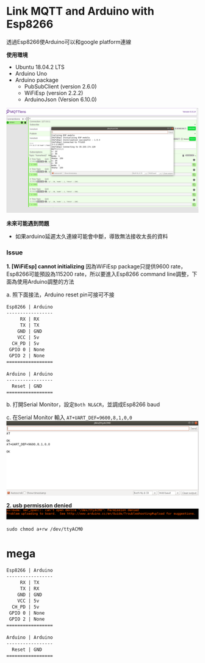 Link MQTT and Arduino with Esp8266
===
透過Esp8266使Arduino可以和google platform連線

**使用環境**
- Ubuntu 18.04.2 LTS
- Arduino Uno
- Arduino package
    - PubSubClient (version 2.6.0)
    - WiFiEsp (version 2.2.2)
    - ArduinoJson (Version 6.10.0)

![demo](/assets/demo.png)

**未來可能遇到問題**
- 如果arduino延遲太久連線可能會中斷，導致無法接收太長的資料

### Issue
**1. [WiFiEsp] cannot initializing**
因為WiFiEsp package只提供9600 rate，Esp8266可能預設為115200 rate，所以要進入Esp8266 command line調整，下面為使用Arduino調整的方法

a. 照下面接法，Arduino reset pin可接可不接
```
Esp8266 | Arduino
-----------------
     RX | RX
     TX | TX
    GND | GND
    VCC | 5v
  CH_PD | 5v
 GPIO 0 | None
 GPIO 2 | None
=================

Arduino | Arduino
-----------------
  Reset | GND
=================
```

b. 打開Serial Monitor，設定`Both NL&CR`，並調成Esp8266 baud

c. 在Serial Monitor 輸入 `AT+UART_DEF=9600,8,1,0,0`
![change baud](/assets/change%20baud.png)


**2. usb permission denied**
![arduino_usb_deny](/assets/arduino_usb_deny.png)

    sudo chmod a+rw /dev/ttyACM0

# mega
```
Esp8266 | Arduino
-----------------
     RX | TX
     TX | RX
    GND | GND
    VCC | 5v
  CH_PD | 5v
 GPIO 0 | None
 GPIO 2 | None
=================

Arduino | Arduino
-----------------
  Reset | GND
=================
```
